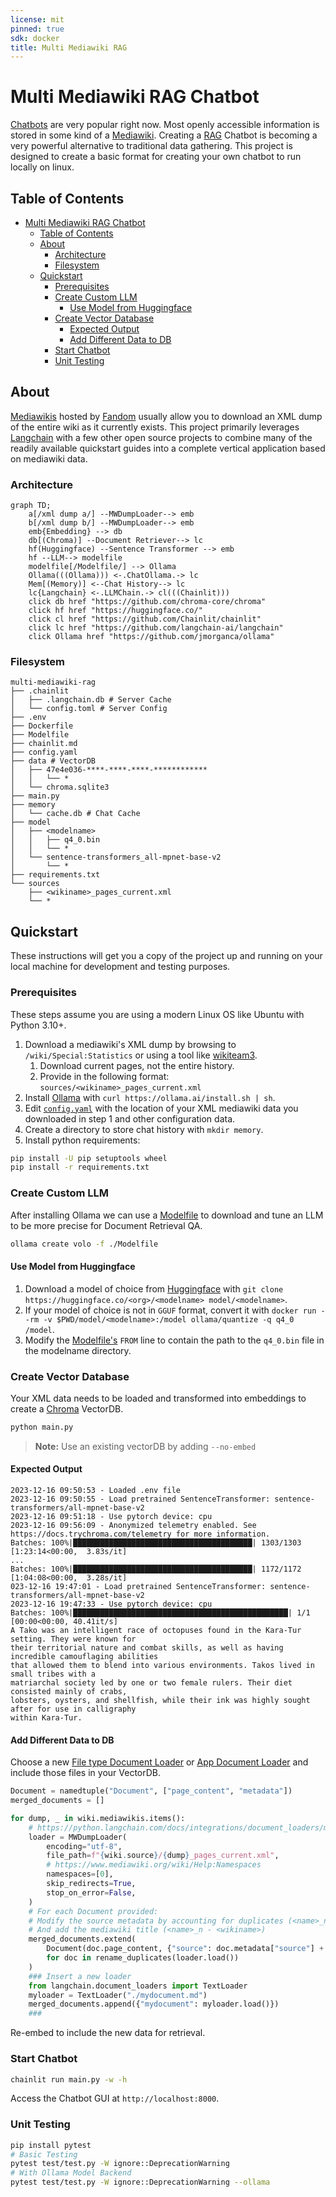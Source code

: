 ```yaml
---
license: mit
pinned: true
sdk: docker
title: Multi Mediawiki RAG
---
```

# Multi Mediawiki RAG Chatbot

[Chatbots](https://www.forbes.com/advisor/business/software/what-is-a-chatbot/) are very popular right now. Most openly accessible information is stored in some kind of a [Mediawiki](https://en.wikipedia.org/wiki/MediaWiki). Creating a [RAG](https://research.ibm.com/blog/retrieval-augmented-generation-RAG) Chatbot is becoming a very powerful alternative to traditional data gathering. This project is designed to create a basic format for creating your own chatbot to run locally on linux.

## Table of Contents

- [Multi Mediawiki RAG Chatbot](#multi-mediawiki-rag-chatbot)
  - [Table of Contents](#table-of-contents)
  - [About](#about)
    - [Architecture](#architecture)
    - [Filesystem](#filesystem)
  - [Quickstart](#quickstart)
    - [Prerequisites](#prerequisites)
    - [Create Custom LLM](#create-custom-llm)
      - [Use Model from Huggingface](#use-model-from-huggingface)
    - [Create Vector Database](#create-vector-database)
      - [Expected Output](#expected-output)
      - [Add Different Data to DB](#add-different-data-to-db)
    - [Start Chatbot](#start-chatbot)
    - [Unit Testing](#unit-testing)

## About

[Mediawikis](https://en.wikipedia.org/wiki/MediaWiki) hosted by [Fandom](https://www.fandom.com/) usually allow you to download an XML dump of the entire wiki as it currently exists. This project primarily leverages [Langchain](https://github.com/langchain-ai/langchain) with a few other open source projects to combine many of the readily available quickstart guides into a complete vertical application based on mediawiki data.

### Architecture

```mermaid
graph TD;
    a[/xml dump a/] --MWDumpLoader--> emb
    b[/xml dump b/] --MWDumpLoader--> emb
    emb{Embedding} --> db
    db[(Chroma)] --Document Retriever--> lc
    hf(Huggingface) --Sentence Transformer --> emb
    hf --LLM--> modelfile
    modelfile[/Modelfile/] --> Ollama
    Ollama(((Ollama))) <-.ChatOllama.-> lc
    Mem[(Memory)] <--Chat History--> lc
    lc{Langchain} <-.LLMChain.-> cl(((Chainlit)))
    click db href "https://github.com/chroma-core/chroma"
    click hf href "https://huggingface.co/"
    click cl href "https://github.com/Chainlit/chainlit"
    click lc href "https://github.com/langchain-ai/langchain"
    click Ollama href "https://github.com/jmorganca/ollama"
```

### Filesystem

```text
multi-mediawiki-rag
├── .chainlit
│   ├── .langchain.db # Server Cache
│   └── config.toml # Server Config
├── .env
├── Dockerfile
├── Modelfile
├── chainlit.md
├── config.yaml
├── data # VectorDB
│   ├── 47e4e036-****-****-****-************
│   │   └── *
│   └── chroma.sqlite3
├── main.py
├── memory
│   └── cache.db # Chat Cache
├── model
│   ├── <modelname>
│   │   ├── q4_0.bin
│   │   └── *
│   └── sentence-transformers_all-mpnet-base-v2
│       └── *
├── requirements.txt
└── sources
    ├── <wikiname>_pages_current.xml
    └── *
```

## Quickstart

These instructions will get you a copy of the project up and running on your local machine for development and testing purposes.

### Prerequisites

These steps assume you are using a modern Linux OS like Ubuntu with Python 3.10+.

1. Download a mediawiki's XML dump by browsing to `/wiki/Special:Statistics` or using a tool like [wikiteam3](https://pypi.org/project/wikiteam3/).
    1. Download current pages, not the entire history.
    2. Provide in the following format: `sources/<wikiname>_pages_current.xml`
2. Install [Ollama](https://github.com/jmorganca/ollama) with `curl https://ollama.ai/install.sh | sh`.
3. Edit [`config.yaml`](config.yaml) with the location of your XML mediawiki data you downloaded in step 1 and other configuration data.
4. Create a directory to store chat history with `mkdir memory`.
5. Install python requirements:

```bash
pip install -U pip setuptools wheel
pip install -r requirements.txt
```

### Create Custom LLM

After installing Ollama we can use a [Modelfile](https://github.com/jmorganca/ollama/blob/main/docs/modelfile.md) to download and tune an LLM to be more precise for Document Retrieval QA.

```bash
ollama create volo -f ./Modelfile
```

#### Use Model from Huggingface

1. Download a model of choice from [Huggingface](https://huggingface.co/spaces/HuggingFaceH4/open_llm_leaderboard) with `git clone https://huggingface.co/<org>/<modelname> model/<modelname>`.
2. If your model of choice is not in `GGUF` format, convert it with `docker run --rm -v $PWD/model/<modelname>:/model ollama/quantize -q q4_0 /model`.
3. Modify the [Modelfile's](Modelfile) `FROM` line to contain the path to the `q4_0.bin` file in the modelname directory.

### Create Vector Database

Your XML data needs to be loaded and transformed into embeddings to create a [Chroma](https://python.langchain.com/docs/integrations/vectorstores/chroma) VectorDB.

```bash
python main.py
```

>**Note:** Use an existing vectorDB by adding `--no-embed`

#### Expected Output

```text
2023-12-16 09:50:53 - Loaded .env file
2023-12-16 09:50:55 - Load pretrained SentenceTransformer: sentence-transformers/all-mpnet-base-v2
2023-12-16 09:51:18 - Use pytorch device: cpu
2023-12-16 09:56:09 - Anonymized telemetry enabled. See 
https://docs.trychroma.com/telemetry for more information.
Batches: 100%|████████████████████████████████████████| 1303/1303 [1:23:14<00:00,  3.83s/it]
...
Batches: 100%|████████████████████████████████████████| 1172/1172 [1:04:08<00:00,  3.28s/it]
023-12-16 19:47:01 - Load pretrained SentenceTransformer: sentence-transformers/all-mpnet-base-v2
2023-12-16 19:47:33 - Use pytorch device: cpu
Batches: 100%|████████████████████████████████████████████████| 1/1 [00:00<00:00, 40.41it/s]
A Tako was an intelligent race of octopuses found in the Kara-Tur setting. They were known for
their territorial nature and combat skills, as well as having incredible camouflaging abilities
that allowed them to blend into various environments. Takos lived in small tribes with a
matriarchal society led by one or two female rulers. Their diet consisted mainly of crabs,
lobsters, oysters, and shellfish, while their ink was highly sought after for use in calligraphy
within Kara-Tur.
```

#### Add Different Data to DB

Choose a new [File type Document Loader](https://python.langchain.com/docs/modules/data_connection/document_loaders/) or [App Document Loader](https://python.langchain.com/docs/integrations/document_loaders/) and include those files in your VectorDB.

```python
Document = namedtuple("Document", ["page_content", "metadata"])
merged_documents = []

for dump, _ in wiki.mediawikis.items():
    # https://python.langchain.com/docs/integrations/document_loaders/mediawikidump
    loader = MWDumpLoader(
        encoding="utf-8",
        file_path=f"{wiki.source}/{dump}_pages_current.xml",
        # https://www.mediawiki.org/wiki/Help:Namespaces
        namespaces=[0],
        skip_redirects=True,
        stop_on_error=False,
    )
    # For each Document provided:
    # Modify the source metadata by accounting for duplicates (<name>_n)
    # And add the mediawiki title (<name>_n - <wikiname>)
    merged_documents.extend(
        Document(doc.page_content, {"source": doc.metadata["source"] + f" - {dump}"})
        for doc in rename_duplicates(loader.load())
    )
    ### Insert a new loader
    from langchain.document_loaders import TextLoader
    myloader = TextLoader("./mydocument.md")
    merged_documents.append({"mydocument": myloader.load()})
    ###
```

Re-embed to include the new data for retrieval.

### Start Chatbot

```bash
chainlit run main.py -w -h
```

Access the Chatbot GUI at `http://localhost:8000`.

### Unit Testing

```bash
pip install pytest
# Basic Testing
pytest test/test.py -W ignore::DeprecationWarning
# With Ollama Model Backend
pytest test/test.py -W ignore::DeprecationWarning --ollama
```
